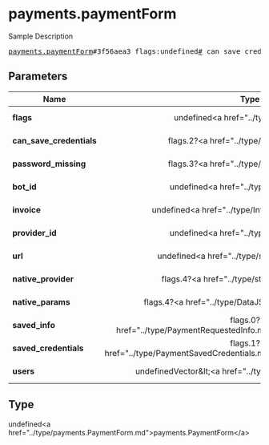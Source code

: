 # payments.paymentForm

Sample Description

<pre>
<a href="../constructor/payments.paymentForm.md">payments.paymentForm</a>#3f56aea3 flags:undefined<a href="../type/#.md">#</a> can_save_credentials:flags.2?<a href="../type/true.md">true</a> password_missing:flags.3?<a href="../type/true.md">true</a> bot_id:undefined<a href="../type/int.md">int</a> invoice:undefined<a href="../type/Invoice.md">Invoice</a> provider_id:undefined<a href="../type/int.md">int</a> url:undefined<a href="../type/string.md">string</a> native_provider:flags.4?<a href="../type/string.md">string</a> native_params:flags.4?<a href="../type/DataJSON.md">DataJSON</a> saved_info:flags.0?<a href="../type/PaymentRequestedInfo.md">PaymentRequestedInfo</a> saved_credentials:flags.1?<a href="../type/PaymentSavedCredentials.md">PaymentSavedCredentials</a> users:undefinedVector&lt;<a href="../type/User.md">User</a>&gt; = undefined<a href="../type/payments.PaymentForm.md">payments.PaymentForm</a>;
</pre>

## Parameters

| Name | Type | Description |
|------|:----:|-------------|
| **flags** | undefined&lt;a href=&#34;../type/#.md&#34;&gt;#&lt;/a&gt; | Param description |
| **can_save_credentials** | flags.2?&lt;a href=&#34;../type/true.md&#34;&gt;true&lt;/a&gt; | Param description |
| **password_missing** | flags.3?&lt;a href=&#34;../type/true.md&#34;&gt;true&lt;/a&gt; | Param description |
| **bot_id** | undefined&lt;a href=&#34;../type/int.md&#34;&gt;int&lt;/a&gt; | Param description |
| **invoice** | undefined&lt;a href=&#34;../type/Invoice.md&#34;&gt;Invoice&lt;/a&gt; | Param description |
| **provider_id** | undefined&lt;a href=&#34;../type/int.md&#34;&gt;int&lt;/a&gt; | Param description |
| **url** | undefined&lt;a href=&#34;../type/string.md&#34;&gt;string&lt;/a&gt; | Param description |
| **native_provider** | flags.4?&lt;a href=&#34;../type/string.md&#34;&gt;string&lt;/a&gt; | Param description |
| **native_params** | flags.4?&lt;a href=&#34;../type/DataJSON.md&#34;&gt;DataJSON&lt;/a&gt; | Param description |
| **saved_info** | flags.0?&lt;a href=&#34;../type/PaymentRequestedInfo.md&#34;&gt;PaymentRequestedInfo&lt;/a&gt; | Param description |
| **saved_credentials** | flags.1?&lt;a href=&#34;../type/PaymentSavedCredentials.md&#34;&gt;PaymentSavedCredentials&lt;/a&gt; | Param description |
| **users** | undefinedVector&amp;lt;&lt;a href=&#34;../type/User.md&#34;&gt;User&lt;/a&gt;&amp;gt; | Param description |

## Type

undefined&lt;a href=&#34;../type/payments.PaymentForm.md&#34;&gt;payments.PaymentForm&lt;/a&gt;
